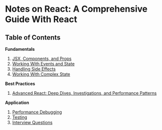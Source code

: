 # Notes on React: A Comprehensive Guide With React

## Table of Contents

**Fundamentals**

1. [JSX, Components, and Props](https://github.com/michaeljoshuaramos/notes-on-react/tree/main/jsx-components-props)
1. [Working With Events and State](https://github.com/michaeljoshuaramos/notes-on-react/tree/main/working-with-events-and-state)
1. [Handling Side Effects](#)
1. [Working With Complex State](#)

**Best Practices**

1. [Advanced React: Deep Dives, Investigations, and Performance Patterns](#)

**Application**

1. [Performance Debugging](https://github.com/michaeljoshuaramos/notes-on-react/tree/main/performance-debugging)
1. [Testing](https://github.com/michaeljoshuaramos/notes-on-react/tree/main/testing)
1. [Interview Questions](https://github.com/michaeljoshuaramos/notes-on-react/tree/main/interview-questions)
